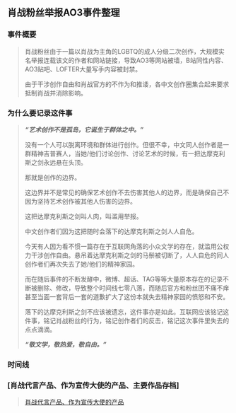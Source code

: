 ## 肖战粉丝举报AO3事件整理
### 事件概要
>肖战粉丝由于一篇以肖战为主角的LGBTQ的成人分级二次创作，大规模实名举报连载该文的作者和网站链接，导致AO3等网站被墙，B站同性内容、AO3贴吧、LOFTER大量写手内容被封禁。
>
>由于干涉创作自由和肖战官方的不作为和推诿，各中文创作圈集合起来要求抵制肖战并消除影响。
### 为什么要记录这件事
>***“艺术创作不是孤岛，它诞生于群体之中。”***
>
>没有一个人可以脱离环境和群体进行创作。但很不幸，中文同人创作者是一群精神吉普赛人，当她/他们讨论创作、讨论艺术的时候，有一把达摩克利斯之剑永远悬在头顶。
>
>那就是创作的边界。
>
>这边界并不是常见的确保艺术创作不去伤害其他人的边界，而是确保自己不因为坚持艺术创作被其他人伤害的边界。
>
>这把达摩克利斯之剑叫人肉，叫滥用举报。
>
>中文创作者们因为这把随时会落下的达摩克利斯之剑人人自危。
>
>今天有人因为看不惯一篇存在于互联网角落的小众文学的存在，就滥用公权力干涉创作自由。悬吊着达摩克利斯之剑的马鬃被切断了，人人自危的同人创作者们再次失去了她/他们的精神家园。
>
>而在随后事件的不断发酵中，微博、超话、TAG等等大量原本存在的记录不断被删除、修改，导致整个时间线七零八落，而随后官方和粉丝团不痛不痒甚至当面一套背后一套的道歉扩大了这份本就失去精神家园的愤怒和不安。
>
>落下的达摩克利斯之剑不应该被遗忘，这件事亦是如此。互联网应该铭记这件事，铭记肖战粉丝的行为，铭记创作者们的反击，铭记这次事件里失去的点点滴滴。
>
>***“敬文学，敬热爱，敬自由。”***

### 时间线
### [肖战代言产品、作为宣传大使的产品、主要作品存档]
>[肖战代言产品、作为宣传大使的产品](https://github.com/Feb27HistoryMoment/XiaoZhanGate/blob/master/endorsermentList.md)

